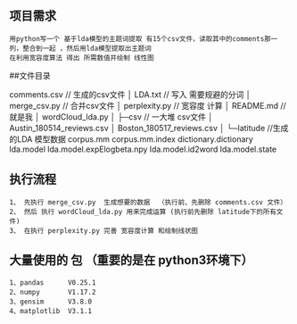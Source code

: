 
## 项目需求 
    
    用python写一个 基于lda模型的主题词提取 有15个csv文件，读取其中的comments那一列，整合到一起 ，然后用lda模型提取出主题词
    在利用宽容度算法 得出 所需数值并绘制 线性图



##文件目录


 comments.csv   // 生成的csv文件
│  LDA.txt      // 写入 需要规避的分词
│  merge_csv.py  // 合并csv文件
│  perplexity.py  // 宽容度 计算
│  README.md   // 就是我
│  wordCloud_lda.py
│
├─csv  // 一大堆 csv文件 
│      Austin_180514_reviews.csv
│      Boston_180517_reviews.csv
│
└─latitude //生成的LDA 模型数据
        corpus.mm
        corpus.mm.index
        dictionary.dictionary
        lda.model
        lda.model.expElogbeta.npy
        lda.model.id2word
        lda.model.state
        
        
 
## 执行流程 
    1、 先执行 merge_csv.py  生成想要的数据  （执行前、先删除 comments.csv 文件）
    2、 然后 执行 wordCloud_lda.py 用来完成运算 (执行前先删除 latitude下的所有文件)
    3、 在执行 perplexity.py 完善 宽容度计算 和绘制线状图
    

## 大量使用的 包 （重要的是在 python3环境下）

    1、pandas      V0.25.1
    2、numpy       V1.17.2
    3、gensim      V3.8.0
    4、matplotlib  V3.1.1
